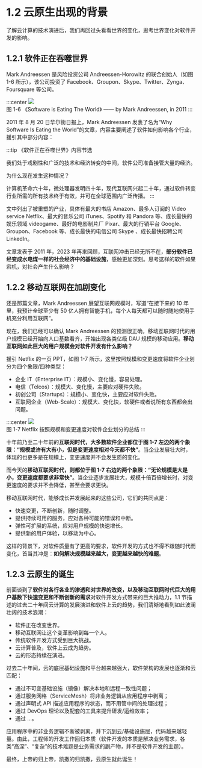# 1.2 云原生出现的背景

了解云计算的技术演进后，我们再回过头看看世界的变化，思考世界变化对软件开发的影响。

## 1.2.1 软件正在吞噬世界

Mark Andreessen 是风险投资公司 Andreessen-Horowitz 的联合创始人（如图 1-6 所示），该公司投资了 Facebook、Groupon、Skype、Twitter、Zynga、Foursquare 等公司。

:::center
  ![](../assets/SoftwareEatingTheWorld.jpg)<br/>
 图 1-6 《Software is Eating The World》 —— by Mark Andreessen, in 2011
:::

2011 年 8 月 20 日华尔街日报上，Mark Andreessen 发表了名为“Why Software Is Eating the World”的文章，内容主要阐述了软件如何影响各个行业，援引其中部分内容：

:::tip 《软件正在吞噬世界》内容节选

我们处于戏剧性和广泛的技术和经济转变的中间，软件公司准备接管大量的经济。

为什么现在发生这种情况？

计算机革命六十年，微处理器发明四十年，现代互联网兴起二十年，通过软件转变行业所需的所有技术终于有效，并可在全球范围内广泛传播。
:::

文中列出了被重塑的产业，具体有最大的书店 Amazon、最多人订阅的 Video service Netflix、最大的音乐公司 iTunes、Spotify 和 Pandora 等、成长最快的娱乐领域 videogame、最好的电影制片厂 Pixar、最大的行销平台 Google、Groupon、Facebook 等、成长最快的电信公司 Skype 、成长最快招聘公司 LinkedIn。

文章发表于 2011 年，2023 年再来回顾，互联网冲击已经无所不在，**部分软件已经变成水电煤一样的社会经济中的基础设施**，感触更加深刻。思考这样的软件如果宕机，对社会产生什么影响？

## 1.2.2 移动互联网在加剧变化

还是那篇文章，Mark Andreessen 展望互联网规模时，写道“在接下来的 10 年里，我预计全球至少有 50 亿人拥有智能手机，每个人每天都可以随时随地使用手机充分利用互联网”。

现在，我们已经可以确认 Mark Andreessen 的预测很正确，移动互联网时代的用户规模已经开始向人口基数看齐，开始出现各类亿级 DAU 规模的移动应用。**移动互联网如此巨大的用户规模会对软件开发有什么影响？**

援引 Netflix 的一页 PPT，如图 1-7 所示，这里按照规模和变更速度将软件企业划分为四个象限/四种类型：

- 企业 IT（Enterprise IT）：规模小、变化慢，容易处理。
- 电信（Telcos）：规模大、变化慢，主要应对硬件失败。
- 初创公司（Startups）：规模小、变化快，主要应对软件失败。
- 互联网企业（Web-Scale）：规模大、变化快，软硬件或者说所有东西都会出问题。

:::center
  ![](../assets/ppt4.jpg)<br/>
 图 1-7 Netflix 按照规模和变更速度对软件企业划分的总结
:::

十年前乃至二十年前的**互联网时代，大多数软件企业都位于图 1-7 左边的两个象限：“规模或许有大有小，但是变更速度相对今天都不快”**。当企业发展壮大时，体现的也更多是在规模上，变更速度并不会发生质的变化。

而今天的**移动互联网时代，则都位于图 1-7 右边的两个象限：“无论规模是大是小，变更速度都要求非常快”**。当企业逐步发展壮大，规模十倍百倍增长时，对变更速度的要求并不会降低，甚至会要求更快。

移动互联网时代，能够成长并发展起来的这些公司，它们的共同点是：

- 快速变更，不断创新，随时调整。
- 提供持续可用的服务，应对各种可能的错误和中断。
- 弹性可扩展的系统，应对用户规模的快速增长。
- 提供新的用户体验，以移动为中心。

这样的背景下，对软件质量有了更高的要求，软件开发的方式也不得不跟随时代而变化，首当其冲是：**如何解决规模越来越大，变更越来越快的难题**。


## 1.2.3 云原生的诞生

前面谈到了**软件对各行各业的渗透和对世界的改变，以及移动互联网时代巨大的用户基数下快速变更和不断创新的需求**对软件开发方式带来的巨大推动力，1.1 节描述的过去二十年间云计算的发展演进和软件上云的趋势，我们清晰地看到如此波澜壮阔的技术浪潮：

- 软件正在改变世界。
- 移动互联网让这个变革影响到每一个人。
- 传统软件开发方式受到巨大挑战。
- 云计算普及，软件上云成为趋势。
- 云的形态持续在演进。


过去二十年间，云的底层基础设施和平台越来越强大，软件架构的发展也逐渐和云匹配：
- 通过不可变基础设施（镜像）解决本地和远程一致性问题；
- 通过服务网格（ServiceMesh）将非业务逻辑从应用程序中剥离；
- 通过声明式 API 描述应用程序的状态，而不用管中间的处理过程；
- 通过 DevOps 理论以及配套的工具来提升研发/运维效率；
- 通过 ...。

应用程序中的非业务逻辑不断被剥离，并下沉到云/基础设施层，代码越来越轻量。由此，工程师的开发工作回归本质（软件开发的本质是解决业务需求，各类“高深”、“复杂”的技术难题是业务需求的副产物，并不是软件开发的主题）。

最终，上帝的归上帝，凯撒的归凯撒，云原生就此诞生！




